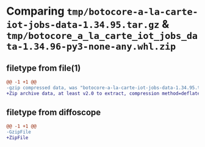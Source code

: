 # Comparing `tmp/botocore-a-la-carte-iot-jobs-data-1.34.95.tar.gz` & `tmp/botocore_a_la_carte_iot_jobs_data-1.34.96-py3-none-any.whl.zip`

## filetype from file(1)

```diff
@@ -1 +1 @@
-gzip compressed data, was "botocore-a-la-carte-iot-jobs-data-1.34.95.tar", last modified: Wed May  1 01:06:19 2024, max compression
+Zip archive data, at least v2.0 to extract, compression method=deflate
```

## filetype from diffoscope

```diff
@@ -1 +1 @@
-GzipFile
+ZipFile
```

